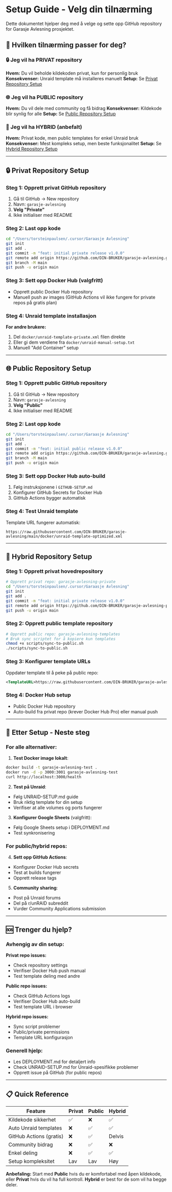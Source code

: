# Setup Guide - Velg din tilnærming

Dette dokumentet hjelper deg med å velge og sette opp GitHub repository for Garasje Avlesning prosjektet.

## 🎯 Hvilken tilnærming passer for deg?

### 🔒 Jeg vil ha PRIVAT repository
**Hvem:** Du vil beholde kildekoden privat, kun for personlig bruk
**Konsekvenser:** Unraid template må installeres manuelt
**Setup:** Se [Privat Repository Setup](#privat-repository-setup)

### 🌐 Jeg vil ha PUBLIC repository  
**Hvem:** Du vil dele med community og få bidrag
**Konsekvenser:** Kildekode blir synlig for alle
**Setup:** Se [Public Repository Setup](#public-repository-setup)

### 🔄 Jeg vil ha HYBRID (anbefalt)
**Hvem:** Privat kode, men public templates for enkel Unraid bruk
**Konsekvenser:** Mest kompleks setup, men beste funksjonalitet
**Setup:** Se [Hybrid Repository Setup](#hybrid-repository-setup)

---

## 🔒 Privat Repository Setup

### Steg 1: Opprett privat GitHub repository
1. Gå til GitHub → New repository
2. Navn: `garasje-avlesning`
3. **Velg "Private"**
4. Ikke initialiser med README

### Steg 2: Last opp kode
```bash
cd "/Users/torsteinpaulsen/.cursor/Garaasje Avlesning"
git init
git add .
git commit -m "feat: initial private release v1.0.0"
git remote add origin https://github.com/DIN-BRUKER/garasje-avlesning.git
git branch -M main
git push -u origin main
```

### Steg 3: Sett opp Docker Hub (valgfritt)
- Opprett public Docker Hub repository
- Manuell push av images (GitHub Actions vil ikke fungere for private repos på gratis plan)

### Steg 4: Unraid template installasjon
**For andre brukere:**
1. Del `docker/unraid-template-private.xml` filen direkte
2. Eller gi dem verdiene fra `docker/unraid-manual-setup.txt`
3. Manuell "Add Container" setup

---

## 🌐 Public Repository Setup

### Steg 1: Opprett public GitHub repository
1. Gå til GitHub → New repository  
2. Navn: `garasje-avlesning`
3. **Velg "Public"**
4. Ikke initialiser med README

### Steg 2: Last opp kode
```bash
cd "/Users/torsteinpaulsen/.cursor/Garaasje Avlesning"
git init
git add .
git commit -m "feat: initial public release v1.0.0"
git remote add origin https://github.com/DIN-BRUKER/garasje-avlesning.git
git branch -M main
git push -u origin main
```

### Steg 3: Sett opp Docker Hub auto-build
1. Følg instruksjonene i `GITHUB-SETUP.md`
2. Konfigurer GitHub Secrets for Docker Hub
3. GitHub Actions bygger automatisk

### Steg 4: Test Unraid template
Template URL fungerer automatisk:
```
https://raw.githubusercontent.com/DIN-BRUKER/garasje-avlesning/main/docker/unraid-template-optimized.xml
```

---

## 🔄 Hybrid Repository Setup

### Steg 1: Opprett privat hovedrepository
```bash
# Opprett privat repo: garasje-avlesning-private
cd "/Users/torsteinpaulsen/.cursor/Garaasje Avlesning"
git init
git add .
git commit -m "feat: initial private release v1.0.0"
git remote add origin https://github.com/DIN-BRUKER/garasje-avlesning-private.git
git push -u origin main
```

### Steg 2: Opprett public template repository
```bash
# Opprett public repo: garasje-avlesning-templates
# Bruk sync scriptet for å kopiere kun templates
chmod +x scripts/sync-to-public.sh
./scripts/sync-to-public.sh
```

### Steg 3: Konfigurer template URLs
Oppdater template til å peke på public repo:
```xml
<TemplateURL>https://raw.githubusercontent.com/DIN-BRUKER/garasje-avlesning-templates/main/docker/unraid-template-optimized.xml</TemplateURL>
```

### Steg 4: Docker Hub setup
- Public Docker Hub repository
- Auto-build fra privat repo (krever Docker Hub Pro) eller manual push

---

## 🔧 Etter Setup - Neste steg

### For alle alternativer:

1. **Test Docker image lokalt**:
```bash
docker build -t garasje-avlesning-test .
docker run -d -p 3000:3001 garasje-avlesning-test
curl http://localhost:3000/health
```

2. **Test på Unraid**:
- Følg UNRAID-SETUP.md guide
- Bruk riktig template for din setup
- Verifiser at alle volumes og ports fungerer

3. **Konfigurer Google Sheets** (valgfritt):
- Følg Google Sheets setup i DEPLOYMENT.md
- Test synkronisering

### For public/hybrid repos:

4. **Sett opp GitHub Actions**:
- Konfigurer Docker Hub secrets
- Test at builds fungerer
- Opprett release tags

5. **Community sharing**:
- Post på Unraid forums
- Del på r/unRAID subreddit
- Vurder Community Applications submission

---

## 🆘 Trenger du hjelp?

### Avhengig av din setup:

**Privat repo issues:**
- Check repository settings
- Verifiser Docker Hub push manual
- Test template deling med andre

**Public repo issues:**  
- Check GitHub Actions logs
- Verifiser Docker Hub auto-build
- Test template URL i browser

**Hybrid repo issues:**
- Sync script problemer
- Public/private permissions
- Template URL konfigurasjon

### Generell hjelp:
- Les DEPLOYMENT.md for detaljert info
- Check UNRAID-SETUP.md for Unraid-spesifikke problemer
- Opprett issue på GitHub (for public repos)

---

## 📋 Quick Reference

| Feature | Privat | Public | Hybrid |
|---------|--------|--------|--------|
| Kildekode sikkerhet | ✅ | ❌ | ✅ |
| Auto Unraid templates | ❌ | ✅ | ✅ |
| GitHub Actions (gratis) | ❌ | ✅ | Delvis |
| Community bidrag | ❌ | ✅ | ❌ |
| Enkel deling | ❌ | ✅ | ✅ |
| Setup kompleksitet | Lav | Lav | Høy |

**Anbefaling:** Start med **Public** hvis du er komfortabel med åpen kildekode, eller **Privat** hvis du vil ha full kontroll. **Hybrid** er best for de som vil ha begge deler.